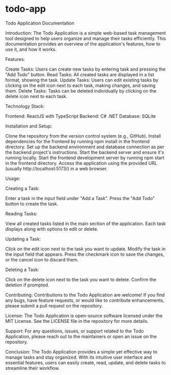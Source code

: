 # todo-app

Todo Application Documentation

Introduction:
The Todo Application is a simple web-based task management tool designed to help users organize and manage their tasks efficiently. This documentation provides an overview of the application's features, how to use it, and how it works.

Features:

Create Tasks: Users can create new tasks by entering task and pressing the "Add Todo" button.
Read Tasks: All created tasks are displayed in a list format, showing the task.
Update Tasks: Users can edit existing tasks by clicking on the edit icon next to each task, making changes, and saving them.
Delete Tasks: Tasks can be deleted individually by clicking on the delete icon next to each task.

Technology Stack:

Frontend: ReactJS with TypeScript
Backend: C# .NET
Database: SQLite

Installation and Setup:

Clone the repository from the version control system (e.g., GitHub).
Install dependencies for the frontend by running npm install in the frontend directory.
Set up the backend environment and database connection as per the backend project's instructions.
Start the backend server and ensure it's running locally.
Start the frontend development server by running npm start in the frontend directory.
Access the application using the provided URL (usually http://localhost:5173/) in a web browser.

Usage:

Creating a Task:

Enter a task in the input field under "Add a Task".
Press the "Add Todo" button to create the task.

Reading Tasks:

View all created tasks listed in the main section of the application.
Each task displays along with options to edit or delete.

Updating a Task:

Click on the edit icon next to the task you want to update.
Modify the task in the input field that appears.
Press the checkmark icon to save the changes, or the cancel icon to discard them.

Deleting a Task:

Click on the delete icon next to the task you want to delete.
Confirm the deletion if prompted.

Contributing:
Contributions to the Todo Application are welcome! If you find any bugs, have feature requests, or would like to contribute enhancements, please submit a pull request on the repository.

License:
The Todo Application is open-source software licensed under the MIT License. See the LICENSE file in the repository for more details.

Support:
For any questions, issues, or support related to the Todo Application, please reach out to the maintainers or open an issue on the repository.

Conclusion:
The Todo Application provides a simple yet effective way to manage tasks and stay organized. With its intuitive user interface and essential features, users can easily create, read, update, and delete tasks to streamline their workflow.
